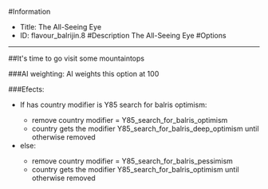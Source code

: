 #Information
 - Title: The All-Seeing Eye
 - ID: flavour_balrijin.8
#Description
The All-Seeing Eye
#Options

___
##It's time to go visit some mountaintops

###AI weighting:
AI weights this option at 100


###Efects:<ul><li>If has country modifier is Y85 search for balris optimism:</li><ul><li>remove country modifier = Y85_search_for_balris_optimism</li><li>country gets the modifier Y85_search_for_balris_deep_optimism until otherwise removed</li></ul><li>else:</li><ul><li>remove country modifier = Y85_search_for_balris_pessimism</li><li>country gets the modifier Y85_search_for_balris_optimism until otherwise removed</li></ul></ul>
